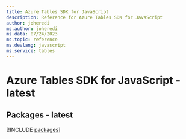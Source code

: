 ```yaml
---
title: Azure Tables SDK for JavaScript
description: Reference for Azure Tables SDK for JavaScript
author: joheredi
ms.author: joheredi
ms.data: 07/24/2023
ms.topic: reference
ms.devlang: javascript
ms.service: tables
---
```

# Azure Tables SDK for JavaScript - latest
## Packages - latest
[!INCLUDE [packages](tables-index.md)]